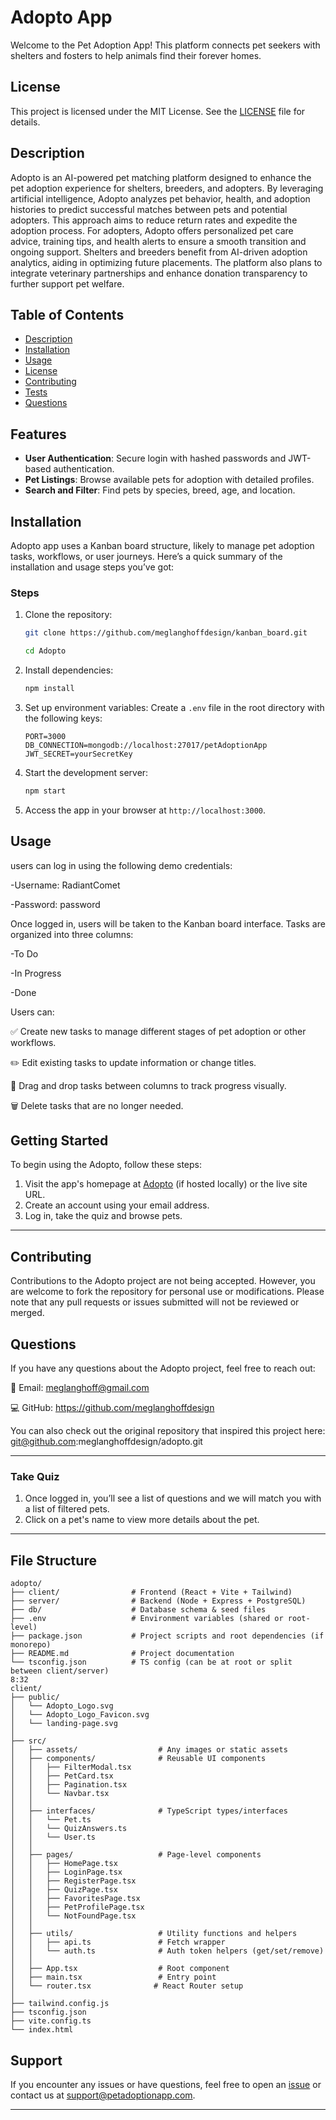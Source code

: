 # Adopto App

Welcome to the Pet Adoption App! This platform connects pet seekers with shelters and fosters to help animals find their forever homes.

## License
This project is licensed under the MIT License. See the [LICENSE](LICENSE) file for details.

## Description

​Adopto is an AI-powered pet matching platform designed to enhance the pet adoption experience for shelters, breeders, and adopters. By leveraging artificial intelligence, Adopto analyzes pet behavior, health, and adoption histories to predict successful matches between pets and potential adopters. This approach aims to reduce return rates and expedite the adoption process. For adopters, Adopto offers personalized pet care advice, training tips, and health alerts to ensure a smooth transition and ongoing support. Shelters and breeders benefit from AI-driven adoption analytics, aiding in optimizing future placements. The platform also plans to integrate veterinary partnerships and enhance donation transparency to further support pet welfare.

## Table of Contents
- [Description](#description)
- [Installation](#installation)
- [Usage](#usage)
- [License](#license)
- [Contributing](#contributing)
- [Tests](#tests)
- [Questions](#questions)

## Features
- **User Authentication**: Secure login with hashed passwords and JWT-based authentication.
- **Pet Listings**: Browse available pets for adoption with detailed profiles.
- **Search and Filter**: Find pets by species, breed, age, and location.

## Installation
Adopto app uses a Kanban board structure, likely to manage pet adoption tasks, workflows, or user journeys. Here’s a quick summary of the installation and usage steps you’ve got:

### Steps
1. Clone the repository:
   ```bash
   git clone https://github.com/meglanghoffdesign/kanban_board.git

   cd Adopto
   ```

2. Install dependencies:
   ```bash
   npm install
   ```

3. Set up environment variables:
   Create a `.env` file in the root directory with the following keys:
   ```env
   PORT=3000
   DB_CONNECTION=mongodb://localhost:27017/petAdoptionApp
   JWT_SECRET=yourSecretKey
   ```

4. Start the development server:
   ```bash
   npm start
   ```

5. Access the app in your browser at `http://localhost:3000`.

## Usage

users can log in using the following demo credentials:

-Username: RadiantComet

-Password: password

Once logged in, users will be taken to the Kanban board interface. Tasks are organized into three columns:

-To Do

-In Progress

-Done

Users can:

✅ Create new tasks to manage different stages of pet adoption or other workflows.

✏️ Edit existing tasks to update information or change titles.

🔁 Drag and drop tasks between columns to track progress visually.

🗑️ Delete tasks that are no longer needed.

## Getting Started

To begin using the Adopto, follow these steps:
1. Visit the app's homepage at [Adopto](http://localhost:3000) (if hosted locally) or the live site URL.
2. Create an account using your email address.
3. Log in, take the quiz and browse pets.

---
## Contributing

Contributions to the Adopto project are not being accepted.
However, you are welcome to fork the repository for personal use or modifications.
Please note that any pull requests or issues submitted will not be reviewed or merged.


## Questions
If you have any questions about the Adopto project, feel free to reach out:

📧 Email: meglanghoff@gmail.com

💻 GitHub: https://github.com/meglanghoffdesign

You can also check out the original repository that inspired this project here: 
git@github.com:meglanghoffdesign/adopto.git



---

### Take Quiz
1. Once logged in, you’ll see a list of questions and we will match you with a list of filtered pets.
2. Click on a pet's name to view more details about the pet.


---

## File Structure
```
adopto/
├── client/                # Frontend (React + Vite + Tailwind)
├── server/                # Backend (Node + Express + PostgreSQL)
├── db/                    # Database schema & seed files
├── .env                   # Environment variables (shared or root-level)
├── package.json           # Project scripts and root dependencies (if monorepo)
├── README.md              # Project documentation
└── tsconfig.json          # TS config (can be at root or split between client/server)
8:32
client/
├── public/
│   └── Adopto_Logo.svg
│   └── Adopto_Logo_Favicon.svg
│   └── landing-page.svg
│
├── src/
│   ├── assets/                  # Any images or static assets
│   ├── components/              # Reusable UI components
│   │   ├── FilterModal.tsx
│   │   ├── PetCard.tsx
│   │   ├── Pagination.tsx
│   │   └── Navbar.tsx
│   │
│   ├── interfaces/              # TypeScript types/interfaces
│   │   └── Pet.ts
│   │   └── QuizAnswers.ts
│   │   └── User.ts
│   │
│   ├── pages/                   # Page-level components
│   │   ├── HomePage.tsx
│   │   ├── LoginPage.tsx
│   │   ├── RegisterPage.tsx
│   │   ├── QuizPage.tsx
│   │   ├── FavoritesPage.tsx
│   │   ├── PetProfilePage.tsx
│   │   └── NotFoundPage.tsx
│   │
│   ├── utils/                   # Utility functions and helpers
│   │   ├── api.ts               # Fetch wrapper
│   │   └── auth.ts              # Auth token helpers (get/set/remove)
│   │
│   ├── App.tsx                  # Root component
│   ├── main.tsx                 # Entry point
│   └── router.tsx              # React Router setup
│
├── tailwind.config.js
├── tsconfig.json
├── vite.config.ts
└── index.html
```





## Support
If you encounter any issues or have questions, feel free to open an [issue](https://github.com/yourusername/pet-adoption-app/issues) or contact us at support@petadoptionapp.com.

---
